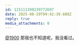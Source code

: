 ```yaml
---
id: 115111399239772697
date: 2025-08-29T09:42:39.688Z
reply: true
media_attachments: 0
---
```


[@1900](https://social.1900.live/@1900) 那我也不知道呢，我没看过。

